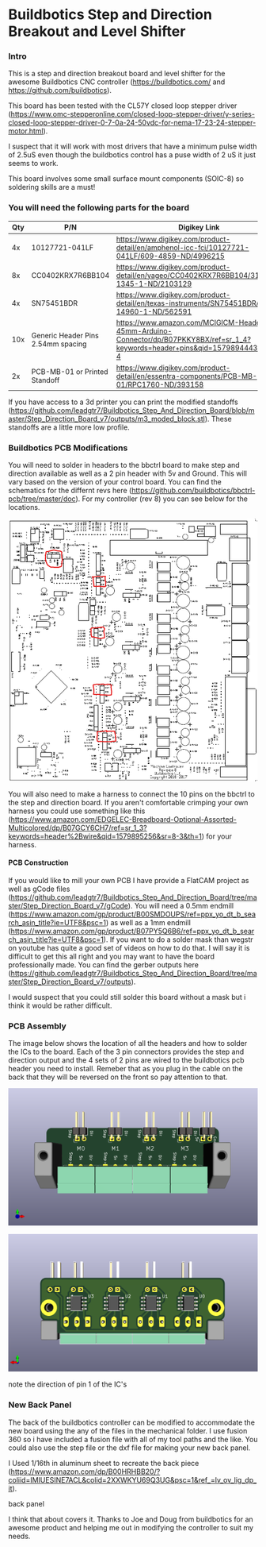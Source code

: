 Buildbotics Step and Direction Breakout and Level Shifter
======

### Intro
This is a step and direction breakout board and level shifter for the awesome Buildbotics CNC controller (https://buildbotics.com/ and https://github.com/buildbotics).

This board has been tested with the CL57Y closed loop stepper driver (https://www.omc-stepperonline.com/closed-loop-stepper-driver/y-series-closed-loop-stepper-driver-0-7-0a-24-50vdc-for-nema-17-23-24-stepper-motor.html).

I suspect that it will work with most drivers that have a minimum pulse width of 2.5uS even though the buildbotics control has a puse width of 2 uS it just seems to work.

This board involves some small surface mount components (SOIC-8) so soldering skills are a must!

### You will need the following parts for the board

| Qty	| P/N	| Digikey Link |
| ---- | ---- | ---- | 
| 4x	| 10127721-041LF	| https://www.digikey.com/product-detail/en/amphenol-icc-fci/10127721-041LF/609-4859-ND/4996215 |
|8x	|CC0402KRX7R6BB104	|https://www.digikey.com/product-detail/en/yageo/CC0402KRX7R6BB104/311-1345-1-ND/2103129|
|4x	|SN75451BDR	|https://www.digikey.com/product-detail/en/texas-instruments/SN75451BDR/296-14960-1-ND/562591|
|10x	|Generic Header Pins 2.54mm spacing	|https://www.amazon.com/MCIGICM-Header-2-45mm-Arduino-Connector/dp/B07PKKY8BX/ref=sr_1_4?keywords=header+pins&qid=1579894443&sr=8-4|
|2x	|PCB-MB-01 or Printed Standoff	|https://www.digikey.com/product-detail/en/essentra-components/PCB-MB-01/RPC1760-ND/393158|

If you have access to a 3d printer you can print the modified standoffs (https://github.com/leadgtr7/Buildbotics_Step_And_Direction_Board/blob/master/Step_Direction_Board_v7/outputs/m3_moded_block.stl). These standoffs are a little more low profile.

### Buildbotics PCB Modifications
You will need to solder in headers to the bbctrl board to make step and direction available as well as a 2 pin header with 5v and Ground. This will vary based on the version of your control board. You can find the schematics for the differnt revs here (https://github.com/buildbotics/bbctrl-pcb/tree/master/doc). For my controller (rev 8) you can see below for the locations.

![v8 Header Locations](https://github.com/leadgtr7/Buildbotics_Step_And_Direction_Board/blob/master/Helpful%20Pictures/v8%20Board%20Header%20Locations.png)

You will also need to make a harness to connect the 10 pins on the bbctrl to the step and direction board. If you aren't comfortable crimping your own harness you could use something like this (https://www.amazon.com/EDGELEC-Breadboard-Optional-Assorted-Multicolored/dp/B07GCY6CH7/ref=sr_1_3?keywords=header%2Bwire&qid=1579895256&sr=8-3&th=1) for your harness.

#### PCB Construction
If you would like to mill your own PCB I have provide a FlatCAM project as well as gCode files (https://github.com/leadgtr7/Buildbotics_Step_And_Direction_Board/tree/master/Step_Direction_Board_v7/gCode). You will need a 0.5mm endmill (https://www.amazon.com/gp/product/B00SMDOUPS/ref=ppx_yo_dt_b_search_asin_title?ie=UTF8&psc=1) as well as a 1mm endmill (https://www.amazon.com/gp/product/B07PY5Q6B6/ref=ppx_yo_dt_b_search_asin_title?ie=UTF8&psc=1). If you want to do a solder mask than wegstr on youtube has quite a good set of videos on how to do that. I will say it is difficult to get this all right and you may want to have the board professionally made. You can find the gerber outputs here (https://github.com/leadgtr7/Buildbotics_Step_And_Direction_Board/tree/master/Step_Direction_Board_v7/outputs).

I would suspect that you could still solder this board without a mask but i think it would be rather difficult.

### PCB Assembly
The image below shows the location of all the headers and how to solder the ICs to the board. Each of the 3 pin connectors provides the step and direction output and the 4 sets of 2 pins are wired to the buildbotics pcb header you need to install. Remeber that as you plug in the cable on the back that they will be reversed on the front so pay attention to that.

![Front PCB](https://github.com/leadgtr7/Buildbotics_Step_And_Direction_Board/blob/master/Helpful%20Pictures/Step_Direction_Board_TopView.png)

![Back PCB](https://github.com/leadgtr7/Buildbotics_Step_And_Direction_Board/blob/master/Helpful%20Pictures/Step_Direction_Board_BottomView.png)

note the direction of pin 1 of the IC's

### New Back Panel
The back of the buildbotics controller can be modified to accommodate the new board using the any of the files in the mechanical folder. I use fusion 360 so i have included a fusion file with all of my tool paths and the like. You could also use the step file or the dxf file for making your new back panel. 

I Used 1/16th in aluminum sheet to recreate the back piece (https://www.amazon.com/dp/B00HRHBB20/?coliid=IMIUESINE7ACL&colid=2XXWKYU69Q3UG&psc=1&ref_=lv_ov_lig_dp_it).

back panel

I think that about covers it. Thanks to Joe and Doug from buildbotics for an awesome product and helping me out in modifying the controller to suit my needs.
